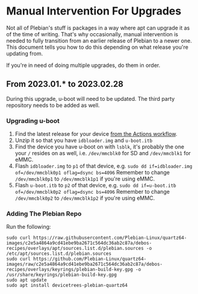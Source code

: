 # Manual Intervention For Upgrades

Not all of Plebian's stuff is packages in a way where apt can upgrade it as
of the time of writing. That's why occasionally, manual intervention is needed
to fully transition from an earlier release of Plebian to a newer one. This
document tells you how to do this depending on what release you're updating
from.

If you're in need of doing multiple upgrades, do them in order.


## From 2023.01.* to 2023.02.28

During this upgrade, u-boot will need to be updated. The third party repository
needs to be added as well.

### Upgrading u-boot

1. Find the latest release for your device [from the Actions workflow](https://github.com/Plebian-Linux/quartz64-images/actions/workflows/build-image.yml).
2. Unzip it so that you have `idbloader.img` and `u-boot.itb`
3. Find the device you have u-boot on with `lsblk`, it's probably the one your
   `/` resides on as well, i.e. `/dev/mmcblk0` for SD and `/dev/mmcblk1` for
   eMMC.
4. Flash `idbloader.img` to `p1` of that device, e.g.
   `sudo dd if=idbloader.img of=/dev/mmcblk0p1 oflag=dsync bs=4096`
   Remember to change `/dev/mmcblk0p1` to `/dev/mmcblk1p1` if you're using eMMC.
5. Flash `u-boot.itb` to `p2` of that device, e.g.
   `sudo dd if=u-boot.itb of=/dev/mmcblk0p2 oflag=dsync bs=4096`
   Remember to change `/dev/mmcblk0p2` to `/dev/mmcblk1p2` if you're using eMMC.

### Adding The Plebian Repo

Run the following:

```
sudo curl https://raw.githubusercontent.com/Plebian-Linux/quartz64-images/c2e5a4864a9cd41ebe9ba2671c564dc36ab2c87a/debos-recipes/overlays/apt/sources.list.d/plebian.sources -o /etc/apt/sources.list.d/plebian.sources
sudo curl https://github.com/Plebian-Linux/quartz64-images/raw/c2e5a4864a9cd41ebe9ba2671c564dc36ab2c87a/debos-recipes/overlays/keyrings/plebian-build-key.gpg -o /usr/share/keyrings/plebian-build-key.gpg
sudo apt update
sudo apt install devicetrees-plebian-quartz64
```
